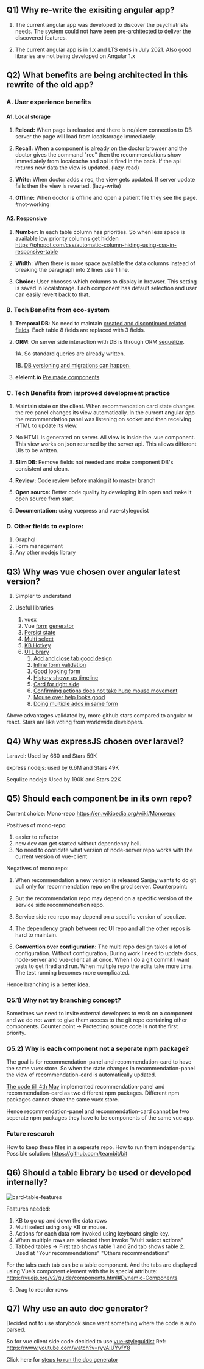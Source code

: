 ## Q1) Why re-write the exisiting angular app?

1. The current angular app was developed to discover the psychiatrists needs. The system could not have been pre-architected to deliver the discovered features.

2. The current angular app is in 1.x and LTS ends in July 2021. Also good libraries are not being developed on Angular 1.x

## Q2) What benefits are being architected in this rewrite of the old app?

### A. User experience benefits

#### A1. Local storage

1. **Reload:** When page is reloaded and there is no/slow connection to DB server the page will load from localstorage immediately.

2. **Recall:** When a component is already on the doctor browser and the doctor gives the command "rec" then the recommendations show immediately from localcache and api is fired in the back. If the api returns new data the view is updated. (lazy-read)

3. **Write:** When doctor adds a rec, the view gets updated. If server update fails then the view is reverted. (lazy-write)

4. **Offline:** When doctor is offline and open a patient file they see the page. #not-working

#### A2. Responsive

1. **Number:** In each table column has priorities. So when less space is available low priority columns get hidden https://phppot.com/css/automatic-column-hiding-using-css-in-responsive-table

2. **Width:** When there is more space available the data columns instead of breaking the paragraph into 2 lines use 1 line.

2. **Choice:** User chooses which columns to display in browser. This setting is saved in localstorage. Each component has default selection and user can easily revert back to that.

### B. Tech Benefits from eco-system

1. **Temporal DB**: No need to maintain [created and discontinued related fields](https://element.eleme.io/#/en-US/component). Each table 8 fields are replaced with 3 fields.

2. **ORM**: On server side interaction with DB is through ORM [sequelize](https://sequelize.org/). 

    1A. So standard queries are already written.

    1B. [DB versioning and migrations can happen.](https://github.com/savantcare/patientfile/blob/master/node-server/models/recommendation.model.js)

3. **elelemt.io** [Pre made components](https://element.eleme.io/#/en-US/component/layout)

### C. Tech Benefits from improved development practice

1. Maintain state on the client. When recommendation card state changes the rec panel changes its view automatically.
In the current angular app the recommendation panel was listening on socket and then receiving HTML to update its view.

2. No HTML is generated on server. All view is inside the .vue component. This view works on json returned by the server api. This allows different UIs to be written.

3. **Slim DB**: Remove fields not needed and make component DB's consistent and clean.

4. **Review:** Code review before making it to master branch

5. **Open source:** Better code quality by developing it in open and make it open source from start.

6. **Documentation:** using vuepress and vue-stylegudist

### D. Other fields to explore:
    
1. Graphql
2. Form management
3. Any other nodejs library

## Q3) Why was vue chosen over angular latest version?
1. Simpler to understand

2. Useful libraries
    1. vuex
    2. Vue [form](https://github.com/vue-generators/vue-form-generator) [generator](https://blog.logrocket.com/how-to-build-reusable-forms-using-vue-form-generator/)
    3. [Persist state](https://github.com/robinvdvleuten/vuex-persistedstate)
    4. [Multi select](https://github.com/shentao/vue-multiselect)
    5. [KB Hotkey](https://dafrok.github.io/v-hotkey/#/step/4)
    6. [UI Library](https://github.com/ElemeFE/element)
       1. [Add and close tab good design](https://element.eleme.io/#/en-US/component/tabs#add-close-tab)
       2. [Inline form validation](https://element.eleme.io/#/en-US/component/form#validation)
       3. [Good looking form](https://element.eleme.io/#/en-US/component/form#basic-form)
       4. [History shown as timeline](https://element.eleme.io/#/en-US/component/timeline)
       5. [Card for right side](https://element.eleme.io/#/en-US/component/card)
       6. [Confirming actions does not take huge mouse movement](https://element.eleme.io/#/en-US/component/popconfirm)
       7. [Mouse over help looks good](https://element.eleme.io/#/en-US/component/popover#popover)
       8. [Doing multiple adds in same form](https://element.eleme.io/#/en-US/component/form#delete-or-add-form-items-dynamically)

Above advantages validated by, more github stars compared to angular or react. Stars are like voting from worldwide developers.

## Q4) Why was expressJS chosen over laravel?

Laravel: Used by 660 and Stars 59K

express nodejs: used by 6.6M and Stars 49K

Sequlize nodejs: Used by 190K and Stars 22K

## Q5) Should each component be in its own repo?

Current choice: Mono-repo https://en.wikipedia.org/wiki/Monorepo

Positives of mono-repo:
1. easier to refactor
2. new dev can get started without dependency hell.
3. No need to cooridate what version of node-server repo works with the current version of vue-client

Negatives of mono repo:
1. When recommendation a new version is released Sanjay wants to do git pull only for recommendation repo on the prod server.
Counterpoint:
1. But the recommendation repo may depend on a specific version of the service side recommendation repo.
2. Service side rec repo may depend on a specific version of sequlize.
3. The dependency graph between rec UI repo and all the other repos is hard to maintain.

2. **Convention over configuration:** The multi repo design takes a lot of configuration. Without configuration, During work I need to update docs, node-server and vue-client all at once. When I do a git commit I want tests to get fired and run. When multiple repo the edits take more time. The test running becomes more complicated. 

Hence branching is a better idea.

### Q5.1) Why not try branching concept?
Sometimes we need to invite external developers to work on a component and we do not want to give them access to the git repo containing other components. Counter point -> Protecting source code is not the first priority.

### Q5.2) Why is each component not a seperate npm package?

The goal is for recommendation-panel and recommendation-card to have the same vuex store. So when the state changes in recommendation-panel the view of recommendation-card is automatically updated.

[The code till 4th May](https://github.com/vikaskedia/patientfile) implemented recommendation-panel and recommendation-card as two different npm packages. Different npm packages cannot share the same vuex store.

Hence recommendation-panel and recommendation-card cannot be two seperate npm packages they have to be components of the same vue app.

### Future research
How to keep these files in a seperate repo. How to run them independently. Possible solution: https://github.com/teambit/bit


## Q6) Should a table library be used or developed internally?

![card-table-features](./images/analyzing-features-of-card-table.png)

Features needed:

1. KB to go up and down the data rows
2. Multi select using only KB or mouse.
3. Actions for each data row invoked using keyboard single key.
4. When multiple rows are selected then invoke "Multi select actions"
5. Tabbed tables -> First tab shows table 1 and 2nd tab shows table 2. Used at "Your recommendations" "Others recommendations"

For the tabs each tab can be a table component. And the tabs are displayed using Vue’s component element with the is special attribute:
https://vuejs.org/v2/guide/components.html#Dynamic-Components

6. Drag to reorder rows

## Q7) Why use an auto doc generator?

 Decided not to use storybook since want something where the code is auto parsed.

 So for vue client side code decided to use [vue-styleguidist](https://github.com/vue-styleguidist/vue-styleguidist)
 Ref: https://www.youtube.com/watch?v=ryyAiUYvfY8

Click here for [steps to run the doc generator](/tech/howto.html#q1-how-to-start-the-documentation-system)